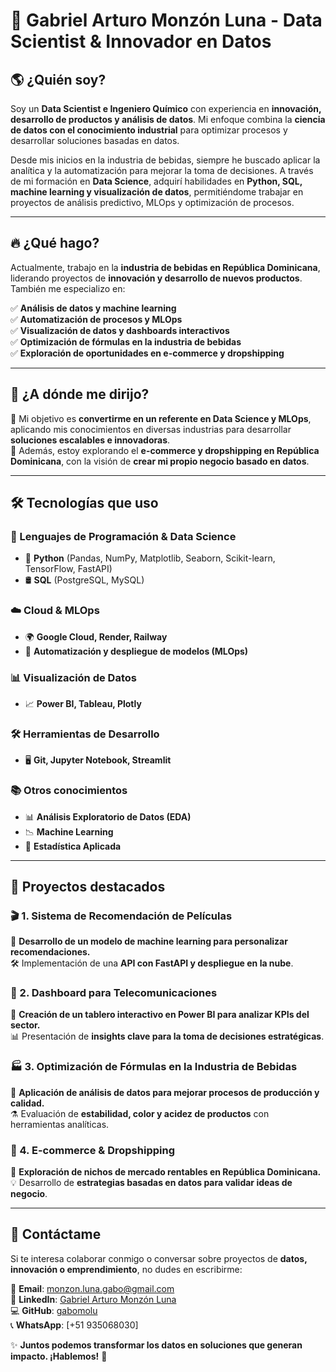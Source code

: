 # 🚀 Gabriel Arturo Monzón Luna - Data Scientist & Innovador en Datos  

## 🌎 ¿Quién soy?  
Soy un **Data Scientist e Ingeniero Químico** con experiencia en **innovación, desarrollo de productos y análisis de datos**. Mi enfoque combina la **ciencia de datos con el conocimiento industrial** para optimizar procesos y desarrollar soluciones basadas en datos.  

Desde mis inicios en la industria de bebidas, siempre he buscado aplicar la analítica y la automatización para mejorar la toma de decisiones. A través de mi formación en **Data Science**, adquirí habilidades en **Python, SQL, machine learning y visualización de datos**, permitiéndome trabajar en proyectos de análisis predictivo, MLOps y optimización de procesos.  

---

## 🔥 ¿Qué hago?  
Actualmente, trabajo en la **industria de bebidas en República Dominicana**, liderando proyectos de **innovación y desarrollo de nuevos productos**. También me especializo en:  

✅ **Análisis de datos y machine learning**  
✅ **Automatización de procesos y MLOps**  
✅ **Visualización de datos y dashboards interactivos**  
✅ **Optimización de fórmulas en la industria de bebidas**  
✅ **Exploración de oportunidades en e-commerce y dropshipping**  

---

## 🎯 ¿A dónde me dirijo?  
🚀 Mi objetivo es **convertirme en un referente en Data Science y MLOps**, aplicando mis conocimientos en diversas industrias para desarrollar **soluciones escalables e innovadoras**.  
💼 Además, estoy explorando el **e-commerce y dropshipping en República Dominicana**, con la visión de **crear mi propio negocio basado en datos**.  

---

## 🛠️ Tecnologías que uso  

### 📌 Lenguajes de Programación & Data Science  
- 🐍 **Python** (Pandas, NumPy, Matplotlib, Seaborn, Scikit-learn, TensorFlow, FastAPI)  
- 🛢️ **SQL** (PostgreSQL, MySQL)  

### ☁️ Cloud & MLOps  
- 🌍 **Google Cloud, Render, Railway**  
- 🤖 **Automatización y despliegue de modelos (MLOps)**  

### 📊 Visualización de Datos  
- 📈 **Power BI, Tableau, Plotly**  

### 🛠️ Herramientas de Desarrollo  
- 🖥️ **Git, Jupyter Notebook, Streamlit**  

### 📚 Otros conocimientos  
- 📊 **Análisis Exploratorio de Datos (EDA)**  
- 📉 **Machine Learning**  
- 📏 **Estadística Aplicada**  

---

## 🚀 Proyectos destacados  

### 🎬 1. Sistema de Recomendación de Películas  
📌 **Desarrollo de un modelo de machine learning para personalizar recomendaciones.**  
🛠️ Implementación de una **API con FastAPI y despliegue en la nube**.  

### 📡 2. Dashboard para Telecomunicaciones  
📌 **Creación de un tablero interactivo en Power BI para analizar KPIs del sector.**  
📊 Presentación de **insights clave para la toma de decisiones estratégicas**.  

### 🏭 3. Optimización de Fórmulas en la Industria de Bebidas  
📌 **Aplicación de análisis de datos para mejorar procesos de producción y calidad.**  
⚗️ Evaluación de **estabilidad, color y acidez de productos** con herramientas analíticas.  

### 🛒 4. E-commerce & Dropshipping  
📌 **Exploración de nichos de mercado rentables en República Dominicana.**  
💡 Desarrollo de **estrategias basadas en datos para validar ideas de negocio**.  

---

## 📩 Contáctame  
Si te interesa colaborar conmigo o conversar sobre proyectos de **datos, innovación o emprendimiento**, no dudes en escribirme:  

📧 **Email**: monzon.luna.gabo@gmail.com  
💼 **LinkedIn**: [Gabriel Arturo Monzón Luna](https://www.linkedin.com/in/gabriel-arturo-monzon-luna/)  
💻 **GitHub**: [gabomolu](https://github.com/gabomolu)  
📞 **WhatsApp**: [+51 935068030]  

✨ **Juntos podemos transformar los datos en soluciones que generan impacto. ¡Hablemos!** 🚀  
